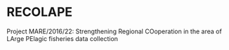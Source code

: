 # RECOLAPE
Project MARE/2016/22: Strengthening Regional COoperation in the area of LArge PElagic fisheries data collection
